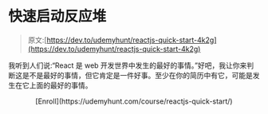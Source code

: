 # 快速启动反应堆

> 原文:[https://dev.to/udemyhunt/reactjs-quick-start-4k2g](https://dev.to/udemyhunt/reactjs-quick-start-4k2g)

我听到人们说:“React 是 web 开发世界中发生的最好的事情。”好吧，我让你来判断这是不是最好的事情，但它肯定是一件好事。至少在你的简历中有它，可能是发生在它上面的最好的事情。

<center>
[Enroll](https://udemyhunt.com/course/reactjs-quick-start/)
</center>